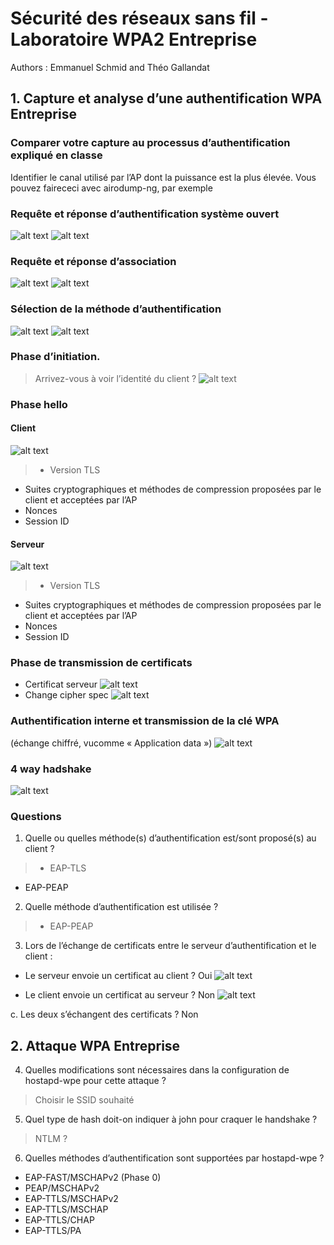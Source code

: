 # Sécurité des réseaux sans fil - Laboratoire WPA2 Entreprise


Authors : Emmanuel Schmid and Théo Gallandat

## 1. Capture et analyse d’une authentification WPA Entreprise

### Comparer votre capture au processus d’authentification expliqué en classe


Identifier le canal utilisé par l’AP dont la puissance est la plus élevée.
Vous pouvez fairececi avec airodump-ng, par exemple


### Requête et réponse d’authentification système ouvert
![alt text](./images/Authen1.png)
![alt text](./images/Authen2.png)

### Requête et réponse d’association
![alt text](./images/Assoc1.png)
![alt text](./images/Assoc2.png)

### Sélection de la méthode d’authentification
![alt text](./images/methoAuthNego.png)
![alt text](./images/methodeAuthSelect.png)

### Phase d’initiation.
> Arrivez-vous à voir l’identité du client ?
![alt text](./images/Identity.png)

### Phase hello
#### Client
![alt text](./images/ClientHello.png)
> * Version TLS 
* Suites cryptographiques et méthodes de compression proposées par le client et acceptées par l’AP
* Nonces
* Session ID

#### Serveur
![alt text](./images/srvHello.png)

> * Version TLS
* Suites cryptographiques et méthodes de compression proposées par le client et acceptées par l’AP
* Nonces
* Session ID

### Phase de transmission de certificats
* Certificat serveur
![alt text](./images/PhaseCertif.png)
* Change cipher spec
![alt text](./images/ChangeCipherSpec.png)

### Authentification interne et transmission de la clé WPA 
(échange chiffré, vucomme « Application data »)
![alt text](./images/AppData.png)

### 4 way hadshake
![alt text](./images/handshakes.png)

### Questions

1. Quelle ou quelles méthode(s) d’authentification est/sont proposé(s) au client ? 
> * EAP-TLS
* EAP-PEAP

2. Quelle méthode d’authentification est utilisée ?
> * EAP-PEAP

3. Lors de l’échange de certificats entre le serveur d’authentification et le client :

  * Le serveur envoie un certificat au client ? Oui
![alt text](./images/srvCertif.png)


  * Le client envoie un certificat au serveur ? Non
![alt text](./images/clientCertif.png)

  c. Les deux s’échangent des certificats ? Non



## 2. Attaque WPA Entreprise

4. Quelles modifications sont nécessaires dans la configuration de hostapd-wpe pour cette attaque ?
> Choisir le SSID souhaité
5. Quel type de hash doit-on indiquer à john pour craquer le handshake ?
> NTLM ?
6. Quelles méthodes d’authentification sont supportées par hostapd-wpe ?
* EAP-FAST/MSCHAPv2 (Phase 0)
* PEAP/MSCHAPv2
* EAP-TTLS/MSCHAPv2
* EAP-TTLS/MSCHAP
* EAP-TTLS/CHAP
* EAP-TTLS/PA
